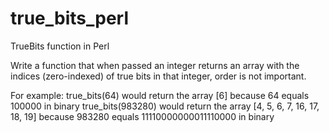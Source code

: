 # true_bits_perl
TrueBits function in Perl

Write a function that when passed an integer returns an array with the indices (zero-indexed) of true bits in that integer, order is not important.

For example:
true_bits(64) would return the array [6] because 64 equals 100000 in binary
true_bits(983280) would return the array [4, 5, 6, 7, 16, 17, 18, 19] because 983280 equals 11110000000011110000 in binary
